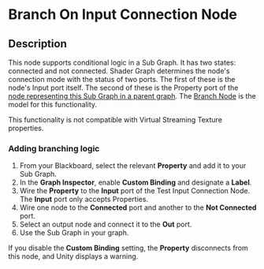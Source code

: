 # Branch On Input Connection Node

## Description
This node supports conditional logic in a Sub Graph. It has two states: connected and not connected. Shader Graph determines the node's connection mode with the status of two ports. The first of these is the node's Input port itself. The second of these is the Property port of the [node representing this Sub Graph in a parent graph](Sub-graph-Node). The [Branch Node](Branch-Node) is the model for this functionality.

This functionality is not compatible with Virtual Streaming Texture properties.

### Adding branching logic
1. From your Blackboard, select the relevant **Property** and add it to your Sub Graph.
2. In the **Graph Inspector**, enable **Custom Binding** and designate a **Label**.
3. Wire the **Property** to the **Input** port of the Test Input Connection Node. The **Input** port only accepts Properties.
4. Wire one node to the **Connected** port and another to the **Not Connected** port.
5. Select an output node and connect it to the **Out** port.
6. Use the Sub Graph in your graph.

If you disable the **Custom Binding** setting, the **Property** disconnects from this node, and Unity displays a warning.
